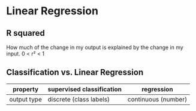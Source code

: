 # Linear Regression
## R squared
How much of the change in my output is explained by the change in my input.
0 < r² < 1 
## Classification vs. Linear Regression

| property | supervised classification | regression |
| -------- | ------------------------- | ---------- | 
| output type | discrete (class labels) | continuous (number) |